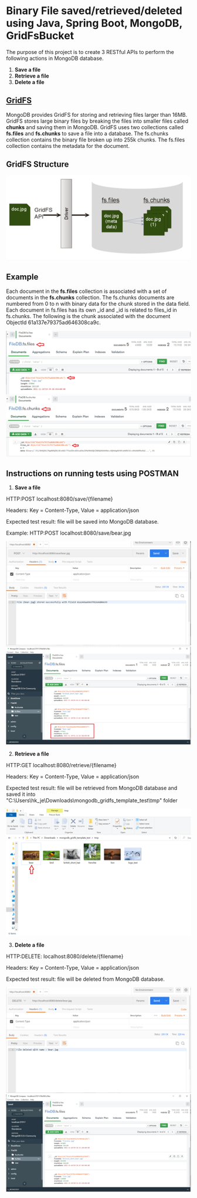 # Binary File saved/retrieved/deleted using Java, Spring Boot, MongoDB, GridFsBucket

The purpose of this project is to create 3 RESTful APIs to perform the following actions in MongoDB database.
1. **Save a file**
2. **Retrieve a file**
3. **Delete a file**

## [GridFS](https://docs.mongodb.com/manual/core/gridfs/)

MongoDB provides GridFS for storing and retrieving files larger than 16MB. GridFS stores large binary files by breaking the files into smaller files called **chunks** and saving them in MongoDB. GridFS uses two collections called **fs.files** and **fs.chunks** to save a file into a database. The fs.chunks collection contains the binary file broken up into 255k chunks. The fs.files collection contains the metadata for the document.

## GridFS Structure
<img src="https://github.com/kmjenniferng/java-spring-boot-mongodb-gridfsbucket/blob/main/screenshot7.png">

## Example
Each document in the **fs.files** collection is associated with a set of documents in the **fs.chunks** collection. The fs.chunks documents are numbered from 0 to n with binary data for the chunk stored in the data field. Each document in fs.files has its own _id and _id is related to files_id in fs.chunks. The following is the chunk associated with the document ObjectId 61a137e79375ad646308ca9c.

<img src="https://github.com/kmjenniferng/java-spring-boot-mongodb-gridfsbucket/blob/main/screenshot8.png">

<img src="https://github.com/kmjenniferng/java-spring-boot-mongodb-gridfsbucket/blob/main/screenshot9.png">

## Instructions on running tests using POSTMAN
1. **Save a file**

HTTP:POST localhost:8080/save/{filename}

Headers: Key = Content-Type, Value = application/json

Expected test result: file will be saved into MongoDB database.

Example: HTTP:POST localhost:8080/save/bear.jpg

<img src="https://github.com/kmjenniferng/java-spring-boot-mongodb-gridfsbucket/blob/main/screenshot5.png">

<img src="https://github.com/kmjenniferng/java-spring-boot-mongodb-gridfsbucket/blob/main/screenshot1.png">

2. **Retrieve a file**

HTTP:GET localhost:8080/retrieve/{filename}

Headers: Key = Content-Type, Value = application/json

Expected test result: file will be retrieved from MongoDB database and saved it into "C:\Users\hk_je\Downloads\mongodb_gridfs_template_test\tmp" folder

<img src="https://github.com/kmjenniferng/java-spring-boot-mongodb-gridfsbucket/blob/main/screenshot2.png">

3. **Delete a file**

HTTP:DELETE: localhost:8080/delete/{filename}

Headers: Key = Content-Type, Value = application/json

Expected test result: file will be deleted from MongoDB database.

<img src="https://github.com/kmjenniferng/java-spring-boot-mongodb-gridfsbucket/blob/main/screenshot4.png">

<img src="https://github.com/kmjenniferng/java-spring-boot-mongodb-gridfsbucket/blob/main/screenshot3.png">
